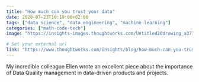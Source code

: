 ```yaml
---
title: "How much can you trust your data"
date: 2020-07-23T10:19:00+02:00
tags: ["data science", "data engineering", "machine learning"]
categories: ["math-code-tech"]
image: "https://insights-images.thoughtworks.com/Untitled20drawing_a37704a03866e8e79ea1cf9d20750d30.png"

# Set your external url
link: "https://www.thoughtworks.com/insights/blog/how-much-can-you-trust-your-data"
---
```


My incredible colleague Ellen wrote an excellent piece about the importance of Data Quality management in data-driven products and projects.